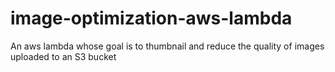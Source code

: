 # image-optimization-aws-lambda
An aws lambda whose goal is to thumbnail and reduce the quality of images uploaded to an S3 bucket
